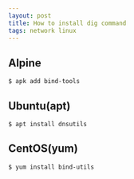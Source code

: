 ```yaml
---
layout: post
title: How to install dig command
tags: network linux
---
```


## Alpine

```console
$ apk add bind-tools
```

## Ubuntu(apt)

```console
$ apt install dnsutils
```

## CentOS(yum)

```console
$ yum install bind-utils
```
